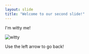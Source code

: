 ```yaml
---
layout: slide
title: "Welcome to our second slide!"
---
```

I'm witty me!

![witty](https://66.media.tumblr.com/5845ebbf228d2431657bb6131d7b909c/tumblr_n7ytvh51Tz1tfbtrwo2_r1_400.gif)

Use the left arrow to go back!
